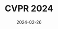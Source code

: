 ---
title: CVPR 2024
summary: Our paper "Naruto Neural active reconstruction from uncertain target observations" by Ziyue Feng, Huangying Zhan, Zheng Chen, Qingan Yan, Xiangyu Xu, Changjiang Cai, Bing Li, Qilun Zhu, and Yi Xu, was accepted in CVPR 2024.
date: 2024-02-26
---